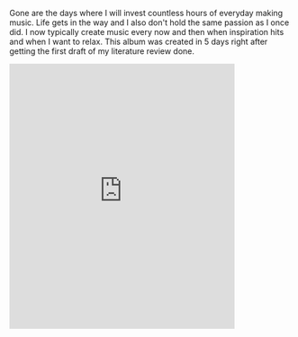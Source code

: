 Gone are the days where I will invest countless hours of everyday making music. Life gets in the way and I also don't hold the same passion as I once did. I now typically create music every now and then when inspiration hits and when I want to relax. This album was created in 5 days right after getting the first draft of my literature review done.

<iframe style="border: 0; width: 400px; height: 472px;" src="https://bandcamp.com/EmbeddedPlayer/album=1531892549/size=large/bgcol=ffffff/linkcol=0687f5/artwork=small/transparent=true/" seamless><a href="https://lulaloops.bandcamp.com/album/lofi-sessions">LoFi Sessions by Lula Loops</a></iframe>
